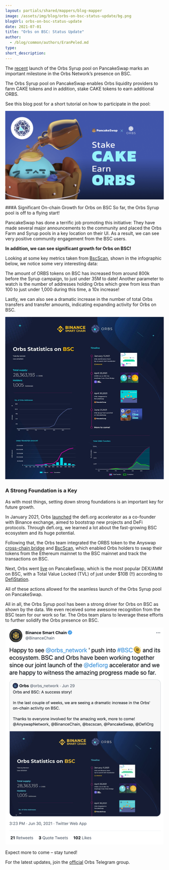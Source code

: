 ```yaml
---
layout: partials/shared/mappers/blog-mapper
image: /assets/img/blog/orbs-on-bsc-status-update/bg.png
blogUrl: orbs-on-bsc-status-update
date: 2021-07-01
title: "Orbs on BSC: Status Update"
author:
  - /blog/common/authors/EranPeled.md
type:
short_description:
---
```


The [recent](/orbs-launches-a-syrup-pool-on-pancakeswap) launch of the Orbs Syrup pool on PancakeSwap marks an important milestone in the Orbs Network’s presence on BSC.

The Orbs Syrup pool on PancakeSwap enables Orbs liquidity providers to farm CAKE tokens and in addition, stake CAKE tokens to earn additional ORBS.

See this blog post for a short tutorial on how to participate in the pool:

[![img](/assets/img/blog/orbs-on-bsc-status-update/img1.png)](/everything-you-need-to-know-about-the-orbs-syrup-pool-on-pancakeswap)

###A Significant On-chain Growth for Orbs on BSC
So far, the Orbs Syrup pool is off to a flying start!

PancakeSwap has done a terrific job promoting this initiative: They have made several major announcements to the community and placed the Orbs Farm and Syrup pools in a key location on their UI. As a result, we can see very positive community engagement from the BSC users.

**In addition, we can see significant growth for Orbs on BSC!**

Looking at some key metrics taken from [BscScan](https://bscscan.com/), shown in the infographic below, we notice some very interesting data:

The amount of ORBS tokens on BSC has increased from around 800k before the Syrup campaign, to just under 35M to date! Another parameter to watch is the number of addresses holding Orbs which grew from less than 100 to just under 1,000 during this time, a 10x increase!

Lastly, we can also see a dramatic increase in the number of total Orbs transfers and transfer amounts, indicating expanding activity for Orbs on BSC.

![img](/assets/img/blog/orbs-on-bsc-status-update/img2.jpeg)

### A Strong Foundation is a Key

As with most things, setting down strong foundations is an important key for future growth.

In January 2021, Orbs [launched](https://www.binance.org/en/blog/orbs-and-binance-team-up-to-launch-defi-accelerator/) the defi.org accelerator as a co-founder with Binance exchange, aimed to bootstrap new projects and DeFi protocols. Through defi.org, we learned a lot about the fast-growing BSC ecosystem and its huge potential.

Following that, the Orbs team integrated the ORBS token to the Anyswap [cross-chain bridge](/orbs-is-now-live-on-binance-smart-chain-via-anyswap-cross-chain-bridge) and [BscScan](/orbs-is-now-live-on-bscscan), which enabled Orbs holders to swap their tokens from the Ethereum mainnet to the BSC mainnet and track the transactions on BSC.

Next, Orbs went [live](/orbs-is-now-live-on-pancakeswap) on PancakeSwap, which is the most popular DEX/AMM on BSC, with a Total Value Locked (TVL) of just under $10B (!!) according to [DefiStation](https://www.defistation.io/).

All of these actions allowed for the seamless launch of the Orbs Syrup pool on PancakeSwap.

<div class='line-seperator'></div>

All in all, the Orbs Syrup pool has been a strong driver for Orbs on BSC as shown by the data. We even received some awesome recognition from the BSC team for our work so far. The Orbs team plans to leverage these efforts to further solidify the Orbs presence on BSC.

[![img](/assets/img/blog/orbs-on-bsc-status-update/img3.png)](https://twitter.com/BinanceChain/status/1410212447609180164)

Expect more to come – stay tuned!

For the latest updates, join the [official](https://t.me/OrbsNetwork) Orbs Telegram group.
